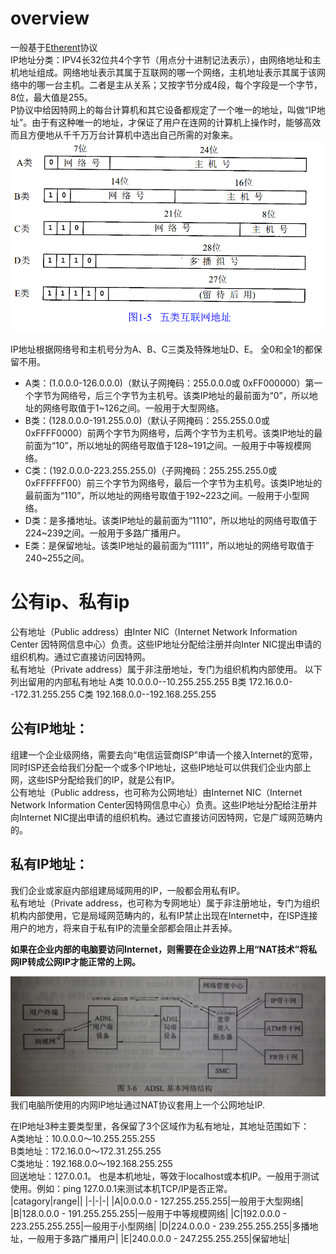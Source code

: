# overview
一般基于[Etherent](/communication-protocol/etherent.html)协议  
IP地址分类：IPV4长32位共4个字节（用点分十进制记法表示），由网络地址和主机地址组成。网络地址表示其属于互联网的哪一个网络，主机地址表示其属于该网络中的哪一台主机。二者是主从关系；又按字节分成4段，每个字段是一个字节，8位，最大值是255。  
P协议中给因特网上的每台计算机和其它设备都规定了一个唯一的地址，叫做“IP地址”。由于有这种唯一的地址，才保证了用户在连网的计算机上操作时，能够高效而且方便地从千千万万台计算机中选出自己所需的对象来。  
![分类](./ipCategory.png)  

IP地址根据网络号和主机号分为A、B、C三类及特殊地址D、E。 全0和全1的都保留不用。    
- A类：(1.0.0.0-126.0.0.0)（默认子网掩码：255.0.0.0或 0xFF000000）第一个字节为网络号，后三个字节为主机号。该类IP地址的最前面为“0”，所以地址的网络号取值于1~126之间。一般用于大型网络。  
- B类：(128.0.0.0-191.255.0.0)（默认子网掩码：255.255.0.0或0xFFFF0000）前两个字节为网络号，后两个字节为主机号。该类IP地址的最前面为“10”，所以地址的网络号取值于128~191之间。一般用于中等规模网络。  
- C类：(192.0.0.0-223.255.255.0)（子网掩码：255.255.255.0或 0xFFFFFF00）前三个字节为网络号，最后一个字节为主机号。该类IP地址的最前面为“110”，所以地址的网络号取值于192~223之间。一般用于小型网络。  
- D类：是多播地址。该类IP地址的最前面为“1110”，所以地址的网络号取值于224~239之间。一般用于多路广播用户。  
- E类：是保留地址。该类IP地址的最前面为“1111”，所以地址的网络号取值于240~255之间。  

# 公有ip、私有ip
公有地址（Public address）由Inter NIC（Internet Network Information Center 因特网信息中心）负责。这些IP地址分配给注册并向Inter NIC提出申请的组织机构。通过它直接访问因特网。  
私有地址（Private address）属于非注册地址，专门为组织机构内部使用。
以下列出留用的内部私有地址
 A类 10.0.0.0--10.255.255.255
 B类 172.16.0.0--172.31.255.255
 C类 192.168.0.0--192.168.255.255

## 公有IP地址：  
组建一个企业级网络，需要去向“电信运营商ISP”申请一个接入Internet的宽带，同时ISP还会给我们分配一个或多个IP地址，这些IP地址可以供我们企业内部上网，这些ISP分配给我们的IP，就是公有IP。  
公有地址（Public address，也可称为公网地址）由Internet NIC（Internet Network Information Center因特网信息中心）负责。这些IP地址分配给注册并向Internet NIC提出申请的组织机构。通过它直接访问因特网，它是广域网范畴内的。  

## 私有IP地址：
我们企业或家庭内部组建局域网用的IP，一般都会用私有IP。  
私有地址（Private address，也可称为专网地址）属于非注册地址，专门为组织机构内部使用，它是局域网范畴内的，私有IP禁止出现在Internet中，在ISP连接用户的地方，将来自于私有IP的流量全部都会阻止并丢掉。

**如果在企业内部的电脑要访问Internet，则需要在企业边界上用“NAT技术”将私网IP转成公网IP才能正常的上网。**

![](/communication-protocol/2bc2010e6d84fd5b9fd6ecadff65d5d2_r.jpeg)  
我们电脑所使用的内网IP地址通过NAT协议套用上一个公网地址IP.  

在IP地址3种主要类型里，各保留了3个区域作为私有地址，其地址范围如下：   
A类地址：10.0.0.0～10.255.255.255   
B类地址：172.16.0.0～172.31.255.255   
C类地址：192.168.0.0～192.168.255.255  
回送地址：127.0.0.1。 也是本机地址，等效于localhost或本机IP。一般用于测试使用。例如：ping 127.0.0.1来测试本机TCP/IP是否正常。  
|catagory|range||
|-|-|-|
|A|0.0.0.0 - 127.255.255.255|一般用于大型网络|
|B|128.0.0.0 - 191.255.255.255|一般用于中等规模网络|
|C|192.0.0.0 - 223.255.255.255|一般用于小型网络|
|D|224.0.0.0 - 239.255.255.255|多播地址，一般用于多路广播用户|
|E|240.0.0.0 - 247.255.255.255|保留地址|

